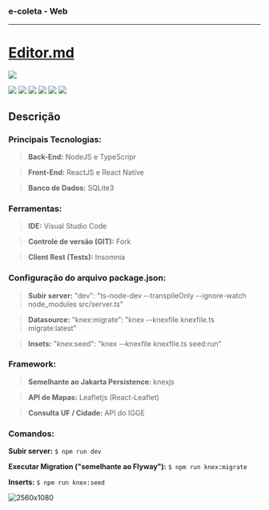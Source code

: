 ### e-coleta - Web
-------------

# [Editor.md](https://pandao.github.io/editor.md/en.html "Editor.md")

![](https://pandao.github.io/editor.md/images/logos/editormd-logo-180x180.png)

![](https://img.shields.io/github/stars/pandao/editor.md.svg) ![](https://img.shields.io/github/forks/pandao/editor.md.svg) ![](https://img.shields.io/github/tag/pandao/editor.md.svg) ![](https://img.shields.io/github/release/pandao/editor.md.svg) ![](https://img.shields.io/github/issues/pandao/editor.md.svg) ![](https://img.shields.io/bower/v/editor.md.svg)

Descrição
-------------

### Principais Tecnologias:

> **Back-End:** NodeJS e TypeScripr

> **Front-End:** ReactJS e React Native

> **Banco de Dados:** SQLite3

### Ferramentas:

> **IDE:** Visual Studio Code

> **Controle de versão (GIT):** Fork

> **Client Rest (Tests):** Insomnia

### Configuração do arquivo package.json:
> **Subir server:** "dev": "ts-node-dev --transpileOnly --ignore-watch node_modules src/server.ts"

> **Datasource:** "knex:migrate": "knex --knexfile knexfile.ts migrate:latest"

> **Insets:** "knex:seed": "knex --knexfile knexfile.ts seed:run"

### Framework:

> **Semelhante ao Jakarta Persistence:** knexjs

> **API de Mapas:** Leafletjs (React-Leaflet)

> **Consulta UF / Cidade:** API do IGGE

### Comandos:

**Subir server:** `$ npm run dev`

**Executar Migration ("semelhante ao Flyway"):** `$ npm run knex:migrate` 

**Inserts:** `$ npm run knex:seed`

![2560x1080](https://user-images.githubusercontent.com/7306453/83935429-ea393100-a78f-11ea-9f22-17ae8c82ba76.jpg)
